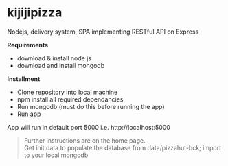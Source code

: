 kijijipizza
===========

Nodejs, delivery system, SPA implementing RESTful API on Express

<strong>Requirements</strong>
- download & install node js
- download and install mongodb

<strong>Installment</strong>
- Clone repository into local machine
- npm install all required dependancies
- Run mongodb (must do this before running the app)
- Run app

App will run in default port 5000 i.e. http://localhost:5000
> Further instructions are on the home page.<br/>
> Get init data to populate the database from data/pizzahut-bck; import to your local mongodb 
